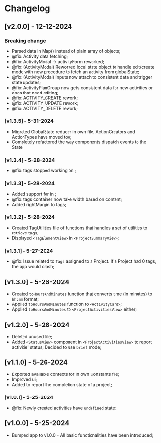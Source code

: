# Changelog
## [v2.0.0] - 12-12-2024
### Breaking change
- Parsed data in Map() instead of plain array of objects;
- @fix: Activity data fetching;
- @fix: ActivityModal -> activityForm reworked;
- @fix: (ActivityModal) Reworked local state object to handle edit/create mode with new procedure to fetch an activity from globalState;
- @fix: (ActivityModal) Inputs now attach to consistent data and trigger state updates;
- @fix: ActivityPlanGroup now gets consistent data for new activities or ones that need editing;
- @fix: ACTIVITY_CREATE rework;
- @fix: ACTIVITY_UPDATE rework;
- @fix: ACTIVITY_DELETE rework;
### [v1.3.5] - 5-31-2024
- Migrated GlobalState reducer in own file. ActionCreators and ActionTypes have moved too;
- Completely refactored the way components dispatch events to the State;
### [v1.3.4] - 5-28-2024
- @fix: tags stopped working on <ActivityCard>;
### [v1.3.3] - 5-28-2024
- Added support for <TagElementView> in <ProjectActivitiesView>;
- @fix: tags container now take width based on content;
- Added rightMargin to tags;
### [v1.3.2] - 5-28-2024
- Created TagUtilities file of functions that handles a set of utilities to retrieve tags;
- Displayed `<TagElementView>` in `<ProjectSummaryView>`;
### [v1.3.1] - 5-27-2024
- @fix: Issue related to `Tags` assigned to a Project. If a Project had 0 tags, the app would crash;
## [v1.3.0] - 5-26-2024
- Created `toHoursAndMinutes` function that converts time (in minutes) to `hh:mm` format;
- Applied `toHoursAndMinutes` function to `<ActivityCard>`;
- Applied `toHoursAndMinutes` to `<ProjectActivitiesView>` either;
## [v1.2.0] - 5-26-2024
- Deleted unused file;
- Added `<StatusView>` component in `<ProjectActivitiesView>` to report activitie' status; Decided to use `brief` mode;
## [v1.1.0] - 5-26-2024
- Exported available contexts for <StatusView> in own Constants file;
- Improved <ProjectItemView> ui;
- Added <CircularProgress> to report the completion state of a project;
### [v1.0.1] - 5-25-2024
- @fix: Newly created activities have `undefined` state;
## [v1.0.0] - 5-25-2024
- Bumped app to v1.0.0 - All basic functionalities have been introduced;